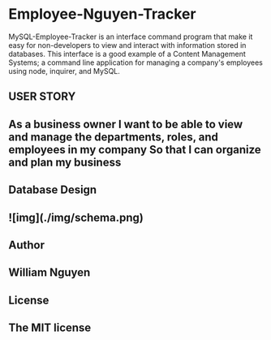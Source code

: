 # Employee-Nguyen-Tracker
MySQL-Employee-Tracker is an interface command program that make it easy for non-developers to view and interact with information stored in databases. This interface is a good example of a Content Management Systems; a command line application for managing a company's employees using node, inquirer, and MySQL.

<h2> USER STORY <h2>
As a business owner I want to be able to view and manage the departments, roles, and employees in my company So that I can organize and plan my business

<h2> Database Design <h2>
![img](./img/schema.png)

<h2> Author <h2>
William Nguyen

<h2> License <h2>
The MIT license